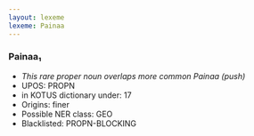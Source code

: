 ```yaml
---
layout: lexeme
lexeme: Painaa
---
```


###  Painaa₁

* _This rare proper noun overlaps more common *Painaa* (push)_
* UPOS:  PROPN
* in KOTUS dictionary under:  17
* Origins: finer 
* Possible NER class:  GEO
* Blacklisted:  PROPN-BLOCKING

